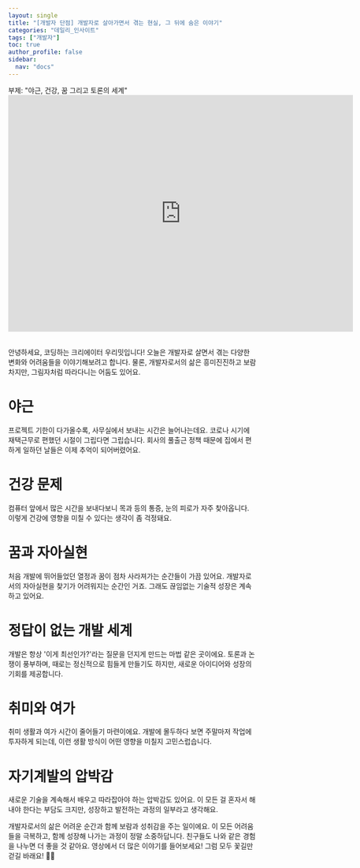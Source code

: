 ```yaml
---
layout: single
title: "[개발자 단점] 개발자로 살아가면서 겪는 현실, 그 뒤에 숨은 이야기"
categories: "데일리_인사이트"
tags: ["개발자"]
toc: true
author_profile: false
sidebar:
  nav: "docs"
---
```


<div class="notice--success">
  부제: "야근, 건강, 꿈 그리고 토론의 세계"
</div>

<div class="embed-container">
  <iframe
      src="https://www.youtube.com/embed/_BEwumVzjuA"
      width="700"
      height="480"
      frameborder="0"
      allowfullscreen="true">
  </iframe>
</div>

<br>

안녕하세요, 코딩하는 크리에이터 우리밋입니다! 오늘은 개발자로 살면서 겪는 다양한 변화와 어려움들을 이야기해보려고 합니다. 물론, 개발자로서의 삶은 흥미진진하고 보람차지만, 그림자처럼 따라다니는 어둠도 있어요.

# 야근

프로젝트 기한이 다가올수록, 사무실에서 보내는 시간은 늘어나는데요. 코로나 시기에 재택근무로 편했던 시절이 그립다면 그립습니다. 회사의 풀출근 정책 때문에 집에서 편하게 일하던 날들은 이제 추억이 되어버렸어요.

# 건강 문제

컴퓨터 앞에서 많은 시간을 보내다보니 목과 등의 통증, 눈의 피로가 자주 찾아옵니다. 이렇게 건강에 영향을 미칠 수 있다는 생각이 좀 걱정돼요.

# 꿈과 자아실현

처음 개발에 뛰어들었던 열정과 꿈이 점차 사라져가는 순간들이 가끔 있어요. 개발자로서의 자아실현을 찾기가 어려워지는 순간인 거죠. 그래도 끊임없는 기술적 성장은 계속하고 있어요.

# 정답이 없는 개발 세계

개발은 항상 '이게 최선인가?'라는 질문을 던지게 만드는 마법 같은 곳이에요. 토론과 논쟁이 풍부하며, 때로는 정신적으로 힘들게 만들기도 하지만, 새로운 아이디어와 성장의 기회를 제공합니다.

# 취미와 여가

취미 생활과 여가 시간이 줄어들기 마련이에요. 개발에 몰두하다 보면 주말마저 작업에 투자하게 되는데, 이런 생활 방식이 어떤 영향을 미칠지 고민스럽습니다.

# 자기계발의 압박감

새로운 기술을 계속해서 배우고 따라잡아야 하는 압박감도 있어요. 이 모든 걸 혼자서 해내야 한다는 부담도 크지만, 성장하고 발전하는 과정의 일부라고 생각해요.

개발자로서의 삶은 어려운 순간과 함께 보람과 성취감을 주는 일이에요. 이 모든 어려움들을 극복하고, 함께 성장해 나가는 과정이 정말 소중하답니다. 친구들도 나와 같은 경험을 나누면 더 좋을 것 같아요. 영상에서 더 많은 이야기를 들어보세요! 그럼 모두 꽃길만 걷길 바래요! 🌸✨
